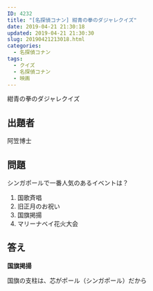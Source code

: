 ```yaml
---
ID: 4232
title: "[名探偵コナン] 紺青の拳のダジャレクイズ"
date: 2019-04-21 21:30:18
updated: 2019-04-21 21:30:30
slug: 20190421213018.html
categories:
  - 名探偵コナン
tags:
  - クイズ
  - 名探偵コナン
  - 映画
---
```


紺青の拳のダジャレクイズ

<!--more-->

## 出題者

阿笠博士

## 問題

シンガポールで一番人気のあるイベントは？

1. 国歌斉唱
2. 旧正月のお祝い
3. 国旗掲揚
4. マリーナベイ花火大会

## 答え

**国旗掲揚**

国旗の支柱は、芯がポール（シンガポール）だから
